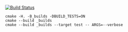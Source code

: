 [![Build Status](https://travis-ci.org/Alifa00/vector_example.svg?branch=master)](https://travis-ci.org/Alifa00/vector_example)
```
cmake -H. -B_builds -DBUILD_TESTS=ON
cmake --build _builds
cmake --build _builds --target test -- ARGS=--verbose
```
